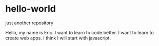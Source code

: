 # hello-world
just another repository

Hello, my name is Eric.
I want to learn to code better.
I want to learn to create web apps.
I think I will start with javascript.
